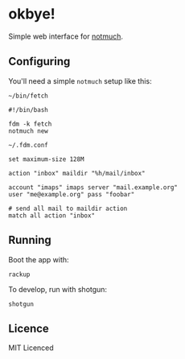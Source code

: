 okbye!
======

Simple web interface for [notmuch](http://notmuchmail.org/).

Configuring
-----------

You'll need a simple `notmuch` setup like this: 

`~/bin/fetch`

    #!/bin/bash
    
    fdm -k fetch
    notmuch new


`~/.fdm.conf`

    set maximum-size 128M
    
    action "inbox" maildir "%h/mail/inbox"
    
    account "imaps" imaps server "mail.example.org"
    user "me@example.org" pass "foobar"
    
    # send all mail to maildir action
    match all action "inbox"

Running
-------

Boot the app with: 

    rackup

To develop, run with shotgun: 

    shotgun


Licence
-------
MIT Licenced
